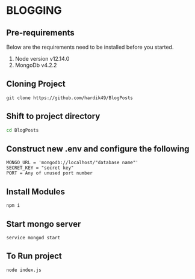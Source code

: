 # BLOGGING

## Pre-requirements 
Below are the requirements need to be installed before you started.
1) Node version v12.14.0
2) MongoDb v4.2.2

## Cloning Project 
```git
git clone https://github.com/hardik49/BlogPosts
```

## Shift to project directory
```bash
cd BlogPosts
```

## Construct new .env and configure the following
```node
MONGO_URL = 'mongodb://localhost/"database name"'
SECRET_KEY = "secret key"
PORT = Any of unused port number
```

## Install Modules
```node
npm i
```

## Start mongo server
```node
service mongod start
```

## To Run project
```node
node index.js
```



